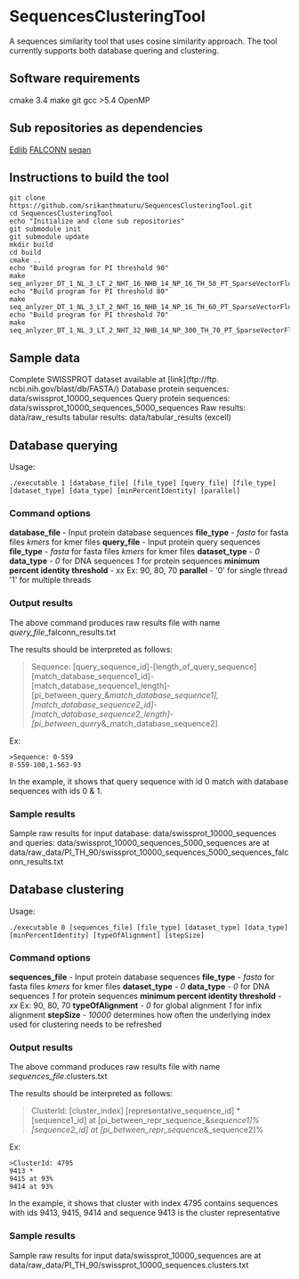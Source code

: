 # SequencesClusteringTool
A sequences similarity tool that uses cosine similarity approach. The tool currently supports both database quering and clustering.

## Software requirements
cmake 3.4
make
git
gcc >5.4
OpenMP

## Sub repositories as dependencies
[Edlib](https://github.com/srikanthmaturu/edlib.git)
[FALCONN](https://github.com/srikanthmaturu/FALCONN.git)
[seqan](https://github.com/seqan/seqan.git)

## Instructions to build the tool
```
git clone https://github.com/srikanthmaturu/SequencesClusteringTool.git
cd SequencesClusteringTool
echo "Initialize and clone sub repositories"
git submodule init
git submodule update
mkdir build
cd build
cmake ..
echo "Build program for PI threshold 90"
make seq_anlyzer_DT_1_NL_3_LT_2_NHT_16_NHB_14_NP_16_TH_50_PT_SparseVectorFloat
echo "Build program for PI threshold 80"
make seq_anlyzer_DT_1_NL_3_LT_2_NHT_16_NHB_14_NP_16_TH_60_PT_SparseVectorFloat
echo "Build program for PI threshold 70"
make seq_anlyzer_DT_1_NL_3_LT_2_NHT_32_NHB_14_NP_300_TH_70_PT_SparseVectorFloat
```

## Sample data
Complete SWISSPROT dataset available at [link](ftp://ftp. ncbi.nih.gov/blast/db/FASTA/)
Database protein sequences: data/swissprot_10000_sequences
Query protein sequences: data/swissprot_10000_sequences_5000_sequences
Raw results: data/raw_results
tabular results: data/tabular_results (excell)

## Database querying

Usage:
 ```
 ./executable 1 [database_file] [file_type] [query_file] [file_type] [dataset_type] [data_type] [minPercentIdentity] [parallel]

```

### Command options

**database_file** - Input protein database sequences
**file_type** - *fasta* for fasta files
                *kmers* for kmer files
**query_file** - Input protein query sequences
**file_type** - *fasta* for fasta files
                *kmers* for kmer files
**dataset_type** - *0*
**data_type** - *0* for DNA sequences
                *1* for protein sequences
**minimum percent identity threshold** - *xx* Ex: 90, 80, 70
**parallel** - '0' for single thread
               '1' for multiple threads

### Output results

The above command produces raw results file with name *query_file*_falconn_results.txt

The results should be interpreted as follows:
>Sequence: [query_sequence_id]-[length_of_query_sequence]
[match_database_sequence1_id]-[match_database_sequence1_length]-[pi_between_query_&_match_database_sequence1],[match_database_sequence2_id]-[match_database_sequence2_length]-[pi_between_query_&_match_database_sequence2]

Ex:
```
>Sequence: 0-559
0-559-100,1-563-93
```
In the example, it shows that query sequence with id 0 match with database sequences with ids 0 & 1.

### Sample results

Sample raw results for input database: data/swissprot_10000_sequences and queries: data/swissprot_10000_sequences_5000_sequences
are at data/raw_data/PI_TH_90/swissprot_10000_sequences_5000_sequences_falconn_results.txt

## Database clustering

Usage:
```
./executable 0 [sequences_file] [file_type] [dataset_type] [data_type] [minPercentIdentity] [typeOfAlignment] [stepSize]
```

### Command options

**sequences_file** - Input protein database sequences
**file_type** - *fasta* for fasta files
                *kmers* for kmer files
**dataset_type** - *0*
**data_type** - *0* for DNA sequences
                *1* for protein sequences
**minimum percent identity threshold** - *xx* Ex: 90, 80, 70
**typeOfAlignment** - *0* for global alignment
                      *1* for infix alignment
**stepSize** - *10000* determines how often the underlying index used for clustering needs to be refreshed

### Output results

The above command produces raw results file with name *sequences_file*.clusters.txt


The results should be interpreted as follows:
>ClusterId: [cluster_index]
[representative_sequence_id] *
[sequence1_id] at [pi_between_repr_sequence_&_sequence1]%
[sequence2_id] at [pi_between_repr_sequence_&_sequence2]%

Ex:
```
>ClusterId: 4795
9413 *
9415 at 93%
9414 at 93%
```

In the example, it shows that cluster with index 4795 contains sequences with ids 9413, 9415, 9414 and sequence 9413 is the cluster representative

### Sample results

Sample raw results for input data/swissprot_10000_sequences are at data/raw_data/PI_TH_90/swissprot_10000_sequences.clusters.txt

